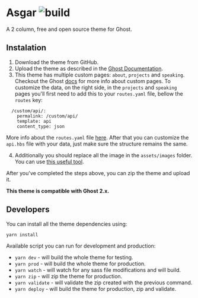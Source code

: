Asgar ![build](https://travis-ci.com/stefanbc/Asgar.svg?branch=master)
==

A 2 column, free and open source theme for Ghost.

Instalation
--

1. Download the theme from GitHub.
2. Upload the theme as described in the [Ghost Documentation](https://docs.ghost.org/concepts/config/).
3. This theme has multiple custom pages: `about`, `projects` and `speaking`. Checkout the Ghost [docs](https://docs.ghost.org/api/handlebars-themes/context/page/#templates) for more info about custom pages. To customize the data, on the right side, in the `projects` and `speaking` pages you'll first need to add this to your `routes.yaml` file, bellow the `routes` key:
```
  /custom/api/:
    permalink: /custom/api/
    template: api
    content_type: json
```
More info about the `routes.yaml` file [here](https://docs.ghost.org/api/handlebars-themes/routing/).
After that you can customize the `api.hbs` file with your data, just make sure the structure remains the same.

4. Additionally you should replace all the image in the `assets/images` folder. You can use [this useful tool](http://realfavicongenerator.net/).

After you've completed the steps above, you can zip the theme and upload it.

**This theme is compatible with Ghost 2.x.**

Developers
--

You can install all the theme dependencies using:

```
yarn install
```

Available script you can run for development and production:

* `yarn dev` - will build the whole theme for testing.
* `yarn prod` - will build the whole theme for production.
* `yarn watch` - will watch for any sass file modifications and will build.
* `yarn zip` - will zip the theme for production.
* `yarn validate` - will validate the zip created with the previous command.
* `yarn deploy` - will build the theme for production, zip and validate.
